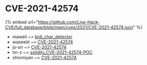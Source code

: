 # CVE-2021-42574
{% embed url="https://github.com/Live-Hack-CVE/full_database/blob/main/cves/2021/CVE-2021-42574.json" %}

* maweil ~> [bidi_char_detector](https://www.alice-snow.ru/2021/database/cve-2021-42574/bidi_char_detector-maweil)
* waseeld ~> [CVE-2021-42574](https://www.alice-snow.ru/2021/database/cve-2021-42574/cve-2021-42574-waseeld)
* js-on ~> [CVE-2021-42574](https://www.alice-snow.ru/2021/database/cve-2021-42574/cve-2021-42574-js-on)
* tin-z ~> [solidity_CVE-2021-42574-POC](https://www.alice-snow.ru/2021/database/cve-2021-42574/solidity_cve-2021-42574-poc-tin-z)
* shiomiyan ~> [CVE-2021-42574](https://www.alice-snow.ru/2021/database/cve-2021-42574/cve-2021-42574-shiomiyan)